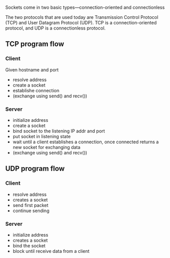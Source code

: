 Sockets come in two basic types—connection-oriented and connectionless

The two protocols that are used today are Transmission Control Protocol (TCP) and User Datagram Protocol (UDP). TCP is a connection-oriented protocol, and UDP is a connectionless protocol.

## TCP program flow

### Client

Given hostname and port
- resolve address
- create a socket
- establishe connection
- (exchange using send() and recv())

### Server
- initialize address
- create a socket
- bind socket to the listening IP addr and port
- put socket in listening state
- wait until a client establishes a connection, once connected returns a new socket for exchanging data
- (exchange using send() and recv())

## UDP program flow

### Client
- resolve address
- creates a socket
- send first packet
- continue sending

### Server
- initialize address
- creates a socket
- bind the socket
- block until receive data from a client
